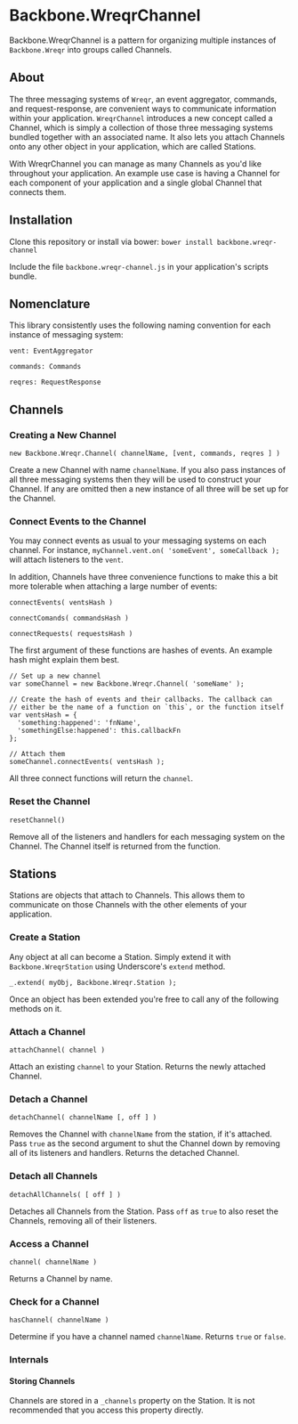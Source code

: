Backbone.WreqrChannel
================

Backbone.WreqrChannel is a pattern for organizing multiple instances of `Backbone.Wreqr` into groups called Channels.

## About

The three messaging systems of `Wreqr`, an event aggregator, commands, and request-response, are convenient ways to communicate information within your application. `WreqrChannel` introduces a new concept called a Channel, which is simply a collection of those three messaging systems bundled together with an associated name. It also lets you attach Channels onto any other object in your application, which are called Stations.

With WreqrChannel you can manage as many Channels as you'd like throughout your application. An example use case is having a Channel for each component of your application and a single global Channel that connects them.

## Installation

Clone this repository or install via bower: `bower install backbone.wreqr-channel`

Include the file `backbone.wreqr-channel.js` in your application's scripts bundle.

## Nomenclature

This library consistently uses the following naming convention for each instance of messaging system:

`vent: EventAggregator`

`commands: Commands`

`reqres: RequestResponse`

## Channels

### Creating a New Channel

`new Backbone.Wreqr.Channel( channelName, [vent, commands, reqres ] )`

Create a new Channel with name `channelName`. If you also pass instances of all three messaging systems then they will be used to construct your Channel. If any are omitted then a new instance of all three will be set up for the Channel.

### Connect Events to the Channel

You may connect events as usual to your messaging systems on each channel. For instance, `myChannel.vent.on( 'someEvent', someCallback );` will attach listeners to the `vent`.

In addition, Channels have three convenience functions to make this a bit more tolerable when attaching a large number of events:

`connectEvents( ventsHash )`

`connectComands( commandsHash )`

`connectRequests( requestsHash )`

The first argument of these functions are hashes of events. An example hash might explain them best.

```
// Set up a new channel
var someChannel = new Backbone.Wreqr.Channel( 'someName' );

// Create the hash of events and their callbacks. The callback can
// either be the name of a function on `this`, or the function itself
var ventsHash = {
  'something:happened': 'fnName',
  'somethingElse:happened': this.callbackFn
};

// Attach them
someChannel.connectEvents( ventsHash );
```

All three connect functions will return the `channel`.

### Reset the Channel

`resetChannel()`

Remove all of the listeners and handlers for each messaging system on the Channel. The Channel itself is returned from the function.

## Stations

Stations are objects that attach to Channels. This allows them to communicate on those Channels with the other elements of your application.

### Create a Station

Any object at all can become a Station. Simply extend it with `Backbone.WreqrStation` using Underscore's `extend` method.

`_.extend( myObj, Backbone.Wreqr.Station );`

Once an object has been extended you're free to call any of the following methods on it.

### Attach a Channel

`attachChannel( channel )`

Attach an existing `channel` to your Station. Returns the newly attached Channel.

### Detach a Channel

`detachChannel( channelName [, off ] )`

Removes the Channel with `channelName` from the station, if it's attached. Pass `true` as the second argument to shut the Channel down by removing all of its listeners and handlers. Returns the detached Channel.

### Detach all Channels

`detachAllChannels( [ off ] )`

Detaches all Channels from the Station. Pass `off` as `true` to also reset the Channels, removing all of their listeners.

### Access a Channel

`channel( channelName )`

Returns a Channel by name.

### Check for a Channel

`hasChannel( channelName )`

Determine if you have a channel named `channelName`. Returns `true` or `false`.


### Internals

#### Storing Channels

Channels are stored in a `_channels` property on the Station. It is not recommended that you access this property directly.
